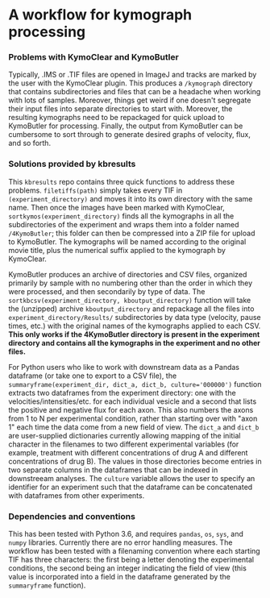 # A workflow for kymograph processing

### Problems with KymoClear and KymoButler
Typically, .IMS or .TIF files are opened in ImageJ and tracks are marked by the user with the KymoClear plugin. This produces a `/kymograph` directory that contains subdirectories and files that can be a headache when working with lots of samples. Moreover, things get weird if one doesn't segregate their input files into separate directories to start with. Moreover, the resulting kymographs need to be repackaged for quick upload to KymoButler for processing. Finally, the output from KymoButler can be cumbersome to sort through to generate desired graphs of velocity, flux, and so forth. 

### Solutions provided by kbresults
This `kbresults` repo contains three quick functions to address these problems. `filetiffs(path)` simply takes every TIF in `(experiment_directory)` and moves it into its own directory with the same name. Then once the images have been marked with KymoClear, `sortkymos(experiment_directory)` finds all the kymographs in all the subdirectories of the experiment and wraps them into a folder named `/4KymoButler`; this folder can then be compressed into a ZIP file for upload to KymoButler. The kymographs will be named according to the original movie title, plus the numerical suffix applied to the kymograph by KymoClear. 

KymoButler produces an archive of directories and CSV files, organized primarily by sample with no numbering other than the order in which they were processed, and then secondarily by type of data. The `sortkbcsv(experiment_directory, kboutput_directory)` function will take the (unzipped) archive `kboutput_directory` and repackage all the files into `experiment_directory/Results/` subdirectories by data type (velocity, pause times, etc.) with the original names of the kymographs applied to each CSV. **This only works if the 4KymoButler directory is present in the experiment directory and contains all the kymographs in the experiment and no other files.** 

For Python users who like to work with downstream data as a Pandas dataframe (or take one to export to a CSV file), the `summaryframe(experiment_dir, dict_a, dict_b, culture='000000')` function extracts two dataframes from the experiment directory: one with the velocities/intensities/etc. for each individual vesicle and a second that lists the positive and negative flux for each axon. This also numbers the axons from 1 to N per experimental condition, rather than starting over with "axon 1" each time the data come from a new field of view. The `dict_a` and `dict_b` are user-supplied dictionaries currently allowing mapping of the initial character in the filenames to two different experimental variables (for example, treatment with different concentrations of drug A and different concentrations of drug B). The values in those directories become entries in two separate columns in the dataframes that can be indexed in downstreeam analyses. The `culture` variable allows the user to specify an identifier for an experiment such that the dataframe can be concatenated with dataframes from other experiments. 

### Dependencies and conventions
This has been tested with Python 3.6, and requires `pandas`, `os`, `sys`, and `numpy` libraries. Currently there are no error handling measures. The workflow has been tested with a filenaming convention where each starting TIF has three characters: the first being a letter denoting the experimental conditions, the second being an integer indicating the field of view (this value is incorporated into a field in the dataframe generated by the `summaryframe` function).  

